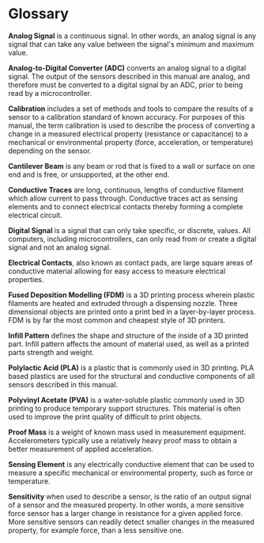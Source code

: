 # Glossary #

**Analog Signal** is a continuous signal. In other words, an analog signal is any signal that can take any value between the signal's minimum and maximum value.

**Analog-to-Digital Converter (ADC)** converts an analog signal to a digital signal. The output of the sensors described in this manual are analog, and therefore must be converted to a digital signal by an ADC, prior to being read by a microcontroller.

**Calibration** includes a set of methods and tools to compare the results of a sensor to a calibration standard of known accuracy. For purposes of this manual, the term calibration is used to describe the process of converting a change in a measured electrical property (resistance or capacitance) to a mechanical or environmental property (force, acceleration, or temperature) depending on the sensor.

**Cantilever Beam** is any beam or rod that is fixed to a wall or surface on one end and is free, or unsupported, at the other end.

**Conductive Traces** are long, continuous, lengths of conductive filament which allow current to pass through. Conductive traces act as sensing elements and to connect electrical contacts thereby forming a complete electrical circuit.

**Digital Signal** is a signal that can only take specific, or discrete, values. All computers, including microcontrollers, can only read from or create a digital signal and not an analog signal.

**Electrical Contacts**, also known as contact pads, are large square areas of conductive material allowing for easy access to measure electrical properties.

**Fused Deposition Modelling (FDM)** is a 3D printing process wherein plastic filaments are heated and extruded through a dispensing nozzle. Three dimensional objects are printed onto a print bed in a layer-by-layer process. FDM is by far the most common and cheapest style of 3D printers.

**Infill Pattern** defines the shape and structure of the inside of a 3D printed part. Infill pattern affects the amount of material used, as well as a printed parts strength and weight.

**Polylactic Acid (PLA)** is a plastic that is commonly used in 3D printing. PLA based plastics are used for the structural and conductive components of all sensors described in this manual.

**Polyvinyl Acetate (PVA)** is a water-soluble plastic commonly used in 3D printing to produce temporary support structures. This material is often used to improve the print quality of difficult to print objects.

**Proof Mass** is a weight of known mass used in measurement equipment. Accelerometers typically use a relatively heavy proof mass to obtain a better measurement of applied acceleration.

**Sensing Element** is any electrically conductive element that can be used to measure a specific mechanical or environmental property, such as force or temperature.

**Sensitivity** when used to describe a sensor, is the ratio of an output signal of a sensor and the measured property. In other words, a more sensitive force sensor has a larger change in resistance for a given applied force. More sensitive sensors can readily detect smaller changes in the measured property, for example force, than a less sensitive one. 
